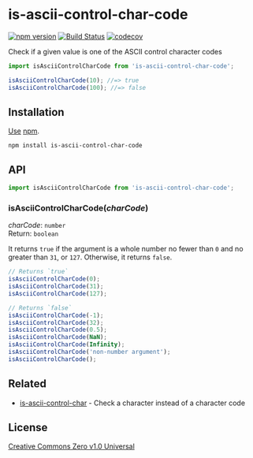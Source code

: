 # is-ascii-control-char-code

[![npm version](https://img.shields.io/npm/v/is-ascii-control-char-code.svg)](https://www.npmjs.com/package/is-ascii-control-char-code)
[![Build Status](https://travis-ci.com/shinnn/is-ascii-control-char-code.svg?branch=master)](https://travis-ci.com/shinnn/is-ascii-control-char-code)
[![codecov](https://codecov.io/gh/shinnn/is-ascii-control-char-code/branch/master/graph/badge.svg)](https://codecov.io/gh/shinnn/is-ascii-control-char-code)

Check if a given value is one of the ASCII control character codes

```javascript
import isAsciiControlCharCode from 'is-ascii-control-char-code';

isAsciiControlCharCode(10); //=> true
isAsciiControlCharCode(100); //=> false
```

## Installation

[Use](https://docs.npmjs.com/cli/install) [npm](https://docs.npmjs.com/about-npm/).

```
npm install is-ascii-control-char-code
```

## API

```javascript
import isAsciiControlCharCode from 'is-ascii-control-char-code';
```

### isAsciiControlCharCode(*charCode*)

*charCode*: `number`  
Return: `boolean`

It returns `true` if the argument is a whole number no fewer than `0` and no greater than `31`, or `127`. Otherwise, it returns `false`.

```javascript
// Returns `true`
isAsciiControlCharCode(0);
isAsciiControlCharCode(31);
isAsciiControlCharCode(127);

// Returns `false`
isAsciiControlCharCode(-1);
isAsciiControlCharCode(32);
isAsciiControlCharCode(0.5);
isAsciiControlCharCode(NaN);
isAsciiControlCharCode(Infinity);
isAsciiControlCharCode('non-number argument');
isAsciiControlCharCode();
```

## Related

* [is-ascii-control-char](https://github.com/shinnn/is-ascii-control-char) - Check a character instead of a character code

## License

[Creative Commons Zero v1.0 Universal](https://creativecommons.org/publicdomain/zero/1.0/deed)
